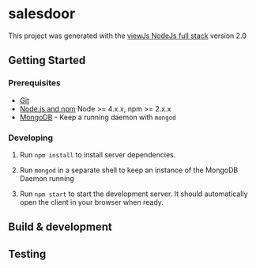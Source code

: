 # salesdoor

This project was generated with the [viewJs NodeJs full stack](https://appdividend.com/2017/08/04/vuejs-nodejs-tutorial) version 2.0

## Getting Started

### Prerequisites

- [Git](https://git-scm.com/)
- [Node.js and npm](nodejs.org) Node >= 4.x.x, npm >= 2.x.x
- [MongoDB](https://www.mongodb.org/) - Keep a running daemon with `mongod`

### Developing

1. Run `npm install` to install server dependencies.

2. Run `mongod` in a separate shell to keep an instance of the MongoDB Daemon running

3. Run `npm start` to start the development server. It should automatically open the client in your browser when ready.

## Build & development



## Testing


